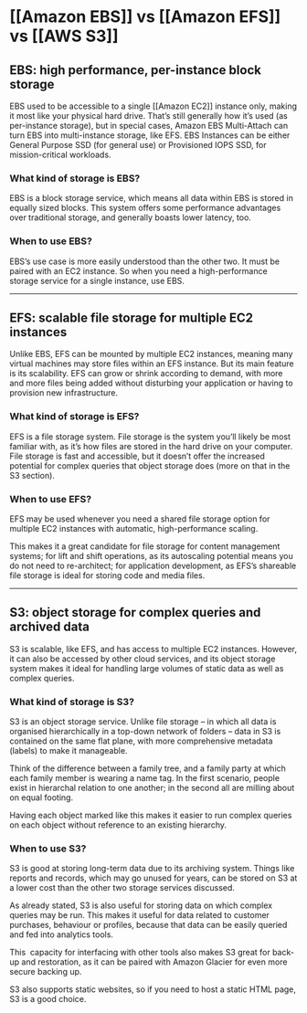 # [[Amazon EBS]] vs [[Amazon EFS]] vs [[AWS S3]]

## **EBS: high performance, per-instance block storage**

EBS used to be accessible to a single [[Amazon EC2]] instance only, making it most like your physical hard drive. That’s still generally how it’s used (as per-instance storage), but in special cases, Amazon EBS Multi-Attach can turn EBS into multi-instance storage, like EFS. EBS Instances can be either General Purpose SSD (for general use) or Provisioned IOPS SSD, for mission-critical workloads.
### **What kind of storage is EBS?**

EBS is a block storage service, which means all data within EBS is stored in equally sized blocks. This system offers some performance advantages over traditional storage, and generally boasts lower latency, too.
### **When to use EBS?**

EBS’s use case is more easily understood than the other two. It must be paired with an EC2 instance. So when you need a high-performance storage service for a single instance, use EBS.

------------
## **EFS: scalable file storage for multiple EC2 instances**

Unlike EBS, EFS can be mounted by multiple EC2 instances, meaning many virtual machines may store files within an EFS instance. But its main feature is its scalability. EFS can grow or shrink according to demand, with more and more files being added without disturbing your application or having to provision new infrastructure.

### **What kind of storage is EFS?**

EFS is a file storage system. File storage is the system you’ll likely be most familiar with, as it’s how files are stored in the hard drive on your computer. File storage is fast and accessible, but it doesn’t offer the increased potential for complex queries that object storage does (more on that in the S3 section).

### **When to use EFS?**

EFS may be used whenever you need a shared file storage option for multiple EC2 instances with automatic, high-performance scaling. 

This makes it a great candidate for file storage for content management systems; for lift and shift operations, as its autoscaling potential means you do not need to re-architect; for application development, as EFS’s shareable file storage is ideal for storing code and media files.

----------------
## **S3: object storage for complex queries and archived data**

S3 is scalable, like EFS, and has access to multiple EC2 instances. However, it can also be accessed by other cloud services, and its object storage system makes it ideal for handling large volumes of static data as well as complex queries.

### **What kind of storage is S3?**

S3 is an object storage service. Unlike file storage – in which all data is organised hierarchically in a top-down network of folders – data in S3 is contained on the same flat plane, with more comprehensive metadata (labels) to make it manageable.

Think of the difference between a family tree, and a family party at which each family member is wearing a name tag. In the first scenario, people exist in hierarchal relation to one another; in the second all are milling about on equal footing. 

Having each object marked like this makes it easier to run complex queries on each object without reference to an existing hierarchy.

### **When to use S3?**

S3 is good at storing long-term data due to its archiving system. Things like reports and records, which may go unused for years, can be stored on S3 at a lower cost than the other two storage services discussed. 

As already stated, S3 is also useful for storing data on which complex queries may be run. This makes it useful for data related to customer purchases, behaviour or profiles, because that data can be easily queried and fed into analytics tools.

This  capacity for interfacing with other tools also makes S3 great for back-up and restoration, as it can be paired with Amazon Glacier for even more secure backing up.

S3 also supports static websites, so if you need to host a static HTML page, S3 is a good choice.